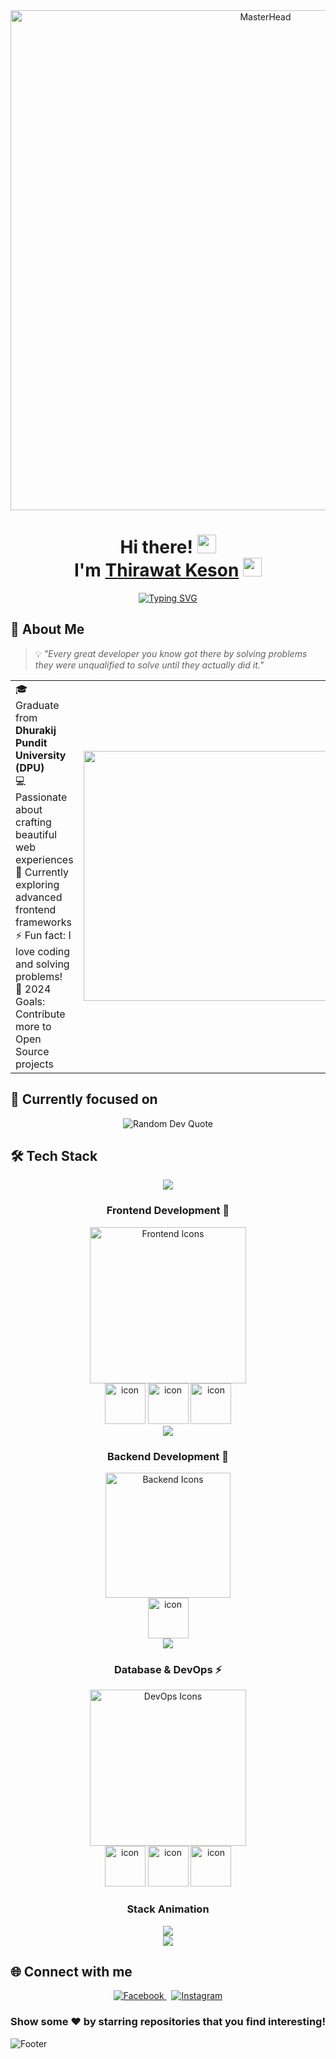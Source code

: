<div align="center">
  <img src="https://s13.gifyu.com/images/b2VzB.gif" alt="MasterHead" width="800"/>
</div>

<h1 align="center">
  Hi there! <img src="https://media.giphy.com/media/hvRJCLFzcasrR4ia7z/giphy.gif" width="30px" height="30px" />
  <br>
  I'm <a href="https://github.com/thirawatks" target="_blank">Thirawat Keson</a>
  <img src="https://media.giphy.com/media/WUlplcMpOCEmTGBtBW/giphy.gif" width="30">
</h1>

<p align="center">
  <a href="https://github.com/thirawatks"><img src="https://readme-typing-svg.herokuapp.com?font=Fira+Code&pause=1000&color=F75C7E&center=true&vCenter=true&width=435&lines=Frontend+Developer;Computer+Engineering+Graduate;Always+learning+new+things" alt="Typing SVG" /></a>
</p>



## 🚀 About Me

> 💡 *"Every great developer you know got there by solving problems they were unqualified to solve until they actually did it."*

<table>
  <tr>
    <td valign="center">
      🎓 Graduate from <b>Dhurakij Pundit University (DPU)</b><br>
      💻 Passionate about crafting beautiful web experiences<br>
      🌱 Currently exploring advanced frontend frameworks<br>
      ⚡ Fun fact: I love coding and solving problems!<br>
      🎯 2024 Goals: Contribute more to Open Source projects<br>
    </td>
    <td>
      <img src="https://s13.gifyu.com/images/b2VMM.gif" width="400"/>
    </td>
  </tr>
</table>

## 🎯 Currently focused on

<div align="center">
  <img src="https://quotes-github-readme.vercel.app/api?type=horizontal&theme=radical" alt="Random Dev Quote"/>
</div>

## 🛠️ Tech Stack
<p align="center">
<img src="https://readme-typing-svg.herokuapp.com?font=Time+New+Roman&color=cyan&size=25&center=true&vCenter=true&width=600&height=100&lines=Tech+Stack+🔥;Welcome+to+My+Skills+Section...;++;Feel+free+to+reach+out+for+collaboration"></a>
</p>

<div align="center"> 

### Frontend Development 🎨
<div>
  <img src="https://skillicons.dev/icons?i=html,css,js,ts,react" width="250" alt="Frontend Icons"/>
  <br/>
  <img src="https://techstack-generator.vercel.app/react-icon.svg" alt="icon" width="65" height="65" />
  <img src="https://techstack-generator.vercel.app/js-icon.svg" alt="icon" width="65" height="65" />
  <img src="https://techstack-generator.vercel.app/ts-icon.svg" alt="icon" width="65" height="65" />
</div>

<div align="center">
  <img src="https://user-images.githubusercontent.com/73097560/115834477-dbab4500-a447-11eb-908a-139a6edaec5c.gif">
</div>

### Backend Development 🔧
<div>
  <img src="https://skillicons.dev/icons?i=nodejs,express,php,python" width="200" alt="Backend Icons"/>
  <br/>
  <img src="https://techstack-generator.vercel.app/python-icon.svg" alt="icon" width="65" height="65" />
</div>

<div align="center">
  <img src="https://user-images.githubusercontent.com/73097560/115834477-dbab4500-a447-11eb-908a-139a6edaec5c.gif">
</div>

### Database & DevOps ⚡
<div>
  <img src="https://skillicons.dev/icons?i=mysql,postgres,docker,aws,git" width="250" alt="DevOps Icons"/>
  <br/>
  <img src="https://techstack-generator.vercel.app/mysql-icon.svg" alt="icon" width="65" height="65" />
  <img src="https://techstack-generator.vercel.app/aws-icon.svg" alt="icon" width="65" height="65" />
  <img src="https://techstack-generator.vercel.app/docker-icon.svg" alt="icon" width="65" height="65" />
</div>

### Stack Animation
<div style="overflow:hidden;">
  <div style="animation: float 3s infinite ease-in-out;">
    <img src="https://github-readme-stats-git-masterrstaa-rickstaa.vercel.app/api/top-langs/?username=THRT-KS&layout=compact&theme=radical" />
  </div>
</div>

</div>
<div align="center">
  <img src="https://user-images.githubusercontent.com/73097560/115834477-dbab4500-a447-11eb-908a-139a6edaec5c.gif">
</div>


## 🌐 Connect with me

<div align="center">
  <a href="https://fb.com/tannykeson" target="_blank">
    <img src="https://img.shields.io/badge/Facebook-%231877F2.svg?style=for-the-badge&logo=Facebook&logoColor=white" alt="Facebook"/>
  </a>
  &nbsp;
  <a href="https://instagram.com/thirawatks" target="_blank">
    <img src="https://img.shields.io/badge/Instagram-%23E4405F.svg?style=for-the-badge&logo=Instagram&logoColor=white" alt="Instagram"/>
  </a>
</div>


<div align="center">

  
  ### Show some ❤️ by starring repositories that you find interesting!
</div>

![Footer](https://capsule-render.vercel.app/api?type=waving&color=gradient&height=110&section=footer&fontSize=40)
